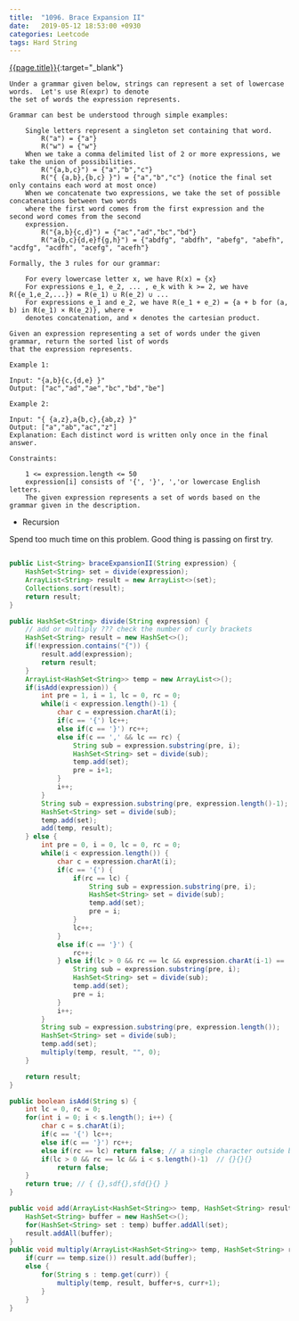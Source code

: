```yaml
---
title:  "1096. Brace Expansion II"
date:   2019-05-12 18:53:00 +0930
categories: Leetcode
tags: Hard String
---
```


[{{page.title}}](https://leetcode.com/problems/brace-expansion-ii/){:target="_blank"}

    Under a grammar given below, strings can represent a set of lowercase words.  Let's use R(expr) to denote
    the set of words the expression represents.

    Grammar can best be understood through simple examples:

        Single letters represent a singleton set containing that word.
            R("a") = {"a"}
            R("w") = {"w"}
        When we take a comma delimited list of 2 or more expressions, we take the union of possibilities.
            R("{a,b,c}") = {"a","b","c"}
            R("{ {a,b},{b,c} }") = {"a","b","c"} (notice the final set only contains each word at most once)
        When we concatenate two expressions, we take the set of possible concatenations between two words
        where the first word comes from the first expression and the second word comes from the second
        expression.
            R("{a,b}{c,d}") = {"ac","ad","bc","bd"}
            R("a{b,c}{d,e}f{g,h}") = {"abdfg", "abdfh", "abefg", "abefh", "acdfg", "acdfh", "acefg", "acefh"}

    Formally, the 3 rules for our grammar:

        For every lowercase letter x, we have R(x) = {x}
        For expressions e_1, e_2, ... , e_k with k >= 2, we have R({e_1,e_2,...}) = R(e_1) ∪ R(e_2) ∪ ...
        For expressions e_1 and e_2, we have R(e_1 + e_2) = {a + b for (a, b) in R(e_1) × R(e_2)}, where +
        denotes concatenation, and × denotes the cartesian product.

    Given an expression representing a set of words under the given grammar, return the sorted list of words
    that the expression represents.

    Example 1:

    Input: "{a,b}{c,{d,e} }"
    Output: ["ac","ad","ae","bc","bd","be"]

    Example 2:

    Input: "{ {a,z},a{b,c},{ab,z} }"
    Output: ["a","ab","ac","z"]
    Explanation: Each distinct word is written only once in the final answer.

    Constraints:

        1 <= expression.length <= 50
        expression[i] consists of '{', '}', ','or lowercase English letters.
        The given expression represents a set of words based on the grammar given in the description.



* Recursion

Spend too much time on this problem. Good thing is passing on first try.

```java

public List<String> braceExpansionII(String expression) {
    HashSet<String> set = divide(expression);
    ArrayList<String> result = new ArrayList<>(set);
    Collections.sort(result);
    return result;
}

public HashSet<String> divide(String expression) {
    // add or multiply ??? check the number of curly brackets
    HashSet<String> result = new HashSet<>();
    if(!expression.contains("{")) {
        result.add(expression);
        return result;
    }
    ArrayList<HashSet<String>> temp = new ArrayList<>();
    if(isAdd(expression)) {
        int pre = 1, i = 1, lc = 0, rc = 0;
        while(i < expression.length()-1) {
            char c = expression.charAt(i);
            if(c == '{') lc++;
            else if(c == '}') rc++;
            else if(c == ',' && lc == rc) {
                String sub = expression.substring(pre, i);
                HashSet<String> set = divide(sub);
                temp.add(set);
                pre = i+1;
            }
            i++;
        }
        String sub = expression.substring(pre, expression.length()-1);
        HashSet<String> set = divide(sub);
        temp.add(set);
        add(temp, result);
    } else {
        int pre = 0, i = 0, lc = 0, rc = 0;
        while(i < expression.length()) {
            char c = expression.charAt(i);
            if(c == '{') {
                if(rc == lc) {
                    String sub = expression.substring(pre, i);
                    HashSet<String> set = divide(sub);
                    temp.add(set);
                    pre = i;
                }
                lc++;
            }
            else if(c == '}') {
                rc++;
            } else if(lc > 0 && rc == lc && expression.charAt(i-1) == '}') {
                String sub = expression.substring(pre, i);
                HashSet<String> set = divide(sub);
                temp.add(set);
                pre = i;
            }
            i++;
        }
        String sub = expression.substring(pre, expression.length());
        HashSet<String> set = divide(sub);
        temp.add(set);
        multiply(temp, result, "", 0);
    }

    return result;
}

public boolean isAdd(String s) {
    int lc = 0, rc = 0;
    for(int i = 0; i < s.length(); i++) {
        char c = s.charAt(i);
        if(c == '{') lc++;
        else if(c == '}') rc++;
        else if(rc == lc) return false; // a single character outside brackets aaaa{}aaa{}
        if(lc > 0 && rc == lc && i < s.length()-1)  // {}{}{}
            return false;
    }
    return true; // { {},sdf{},sfd{}{} }
}

public void add(ArrayList<HashSet<String>> temp, HashSet<String> result) {
    HashSet<String> buffer = new HashSet<>();
    for(HashSet<String> set : temp) buffer.addAll(set);
    result.addAll(buffer);
}
public void multiply(ArrayList<HashSet<String>> temp, HashSet<String> result, String buffer, int curr) {
    if(curr == temp.size()) result.add(buffer);
    else {
        for(String s : temp.get(curr)) {
            multiply(temp, result, buffer+s, curr+1);
        }
    }
}
```
